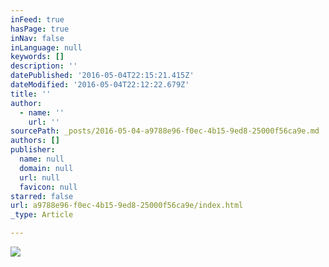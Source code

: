```yaml
---
inFeed: true
hasPage: true
inNav: false
inLanguage: null
keywords: []
description: ''
datePublished: '2016-05-04T22:15:21.415Z'
dateModified: '2016-05-04T22:12:22.679Z'
title: ''
author:
  - name: ''
    url: ''
sourcePath: _posts/2016-05-04-a9788e96-f0ec-4b15-9ed8-25000f56ca9e.md
authors: []
publisher:
  name: null
  domain: null
  url: null
  favicon: null
starred: false
url: a9788e96-f0ec-4b15-9ed8-25000f56ca9e/index.html
_type: Article

---
```

![](https://the-grid-user-content.s3-us-west-2.amazonaws.com/3bed04c3-bb19-4b86-9147-041a96543994.png)